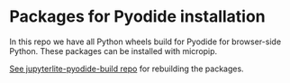 # Packages for Pyodide installation

In this repo we have all Python wheels build for Pyodide 
for browser-side Python. These packages can be installed with micropip.

[See jupyterlite-pyodide-build repo](https://github.com/tradingstrategy-ai/jupyterlite-pyodide-build)
for rebuilding the packages.
